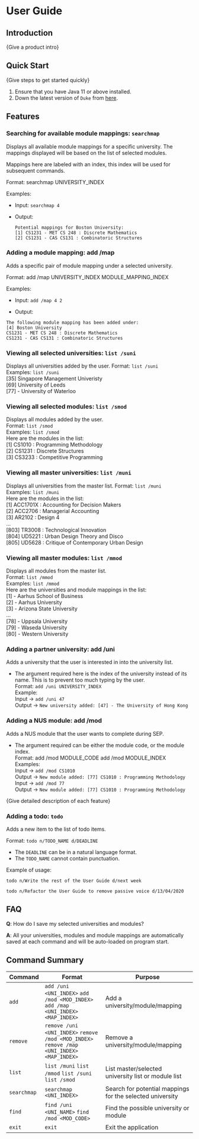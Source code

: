 # User Guide

## Introduction

{Give a product intro}

## Quick Start

{Give steps to get started quickly}

1. Ensure that you have Java 11 or above installed.
1. Down the latest version of `Duke` from [here](http://link.to/duke).

## Features 

### Searching for available module mappings: `searchmap`
Displays all available module mappings for a specific university.
The mappings displayed will be based on the list of selected modules.

Mappings here are labeled with an index, this index will be used for subsequent commands.  
  
Format: searchmap UNIVERSITY_INDEX
  
Examples:
  
* Input: `searchmap 4`

* Output:
  ```
  Potential mappings for Boston University:
  [1] CS1231 - MET CS 248 : Discrete Mathematics
  [2] CS1231 - CAS CS131 : Combinatoric Structures
  ```
### Adding a module mapping: add /map
Adds a specific pair of module mapping under a selected university.

Format: add /map UNIVERSITY_INDEX MODULE_MAPPING_INDEX 

Examples:

* Input: `add /map 4 2`

* Output:
```
The following module mapping has been added under:
[4] Boston University
CS1231 - MET CS 248 : Discrete Mathematics
CS1231 - CAS CS131 : Combinatoric Structures
```

### Viewing all selected universities: `list /suni`
Displays all universities added by the user.
Format: `list /suni`  
Examples:
`list /suni`  
[35] Singapore Management Univeristy  
[69] University of Leeds  
[77] - University of Waterloo  

### Viewing all selected modules: `list /smod`
Displays all modules added by the user.  
Format: `list /smod`  
Examples:
`list /smod`  
Here are the modules in the list:  
[1] CS1010 : Programming Methodology  
[2] CS1231 : Discrete Structures  
[3] CS3233 : Competitive Programming

### Viewing all master universities: `list /muni`
Displays all universities from the master list.
Format: `list /muni`  
Examples:
`list /muni`  
Here are the modules in the list:  
[1] ACC1701X : Accounting for Decision Makers  
[2] ACC2706 : Managerial Accounting  
[3] AR2102 : Design 4  
...  
[803] TR3008 : Technological Innovation  
[804] UD5221 : Urban Design Theory and Disco  
[805] UD5628 : Critique of Contemporary Urban Design  

### Viewing all master modules: `list /mmod`
Displays all modules from the master list.  
Format: `list /mmod`  
Examples: 
`list /mmod`  
Here are the universities and module mappings in the list:  
[1] - Aarhus School of Business  
[2] - Aarhus University  
[3] - Arizona State University  
...  
[78] - Uppsala University  
[79] - Waseda University  
[80] - Western University  

### Adding a partner university: add /uni
Adds a university that the user is interested in into the university list. 
* The argument required here is the index of the university instead of its name.
  This is to prevent too much typing by the user.  
  Format: `add /uni UNIVERSITY_INDEX  `  
  Example:  
  Input    -> `add /uni 47`  
  Output   -> `New university added: [47] - The University of Hong Kong`

### Adding a NUS module: add /mod
Adds a NUS module that the user wants to complete during SEP.
* The argument required can be either the module code, or the module index.  
  Format: add /mod MODULE_CODE add /mod MODULE_INDEX  
  Examples:  
  Input   -> `add /mod CS1010`  
  Output  -> `New module added: [77] CS1010 : Programming Methodology`
  Input   -> `add /mod 77`  
  Output  -> `New module added: [77] CS1010 : Programming Methodology`  

{Give detailed description of each feature}

### Adding a todo: `todo`
Adds a new item to the list of todo items.

Format: `todo n/TODO_NAME d/DEADLINE`

* The `DEADLINE` can be in a natural language format.
* The `TODO_NAME` cannot contain punctuation.  

Example of usage: 

`todo n/Write the rest of the User Guide d/next week`

`todo n/Refactor the User Guide to remove passive voice d/13/04/2020`

## FAQ

**Q**: How do I save my selected universities and modules? 

**A**: All your universities, modules and module mappings are automatically saved at 
each command and will be auto-loaded on program start. 

## Command Summary

Command | Format | Purpose
--------|---------|-----------
`add` | `add /uni <UNI_INDEX>` `add /mod <MOD_INDEX>` `add /map <UNI_INDEX> <MAP_INDEX>` | Add a university/module/mapping
`remove` | `remove /uni <UNI_INDEX>` `remove /mod <MOD_INDEX>` `remove /map <UNI_INDEX> <MAP_INDEX>` | Remove a university/module/mapping
`list` | `list /muni` `list /mmod` `list /suni` `list /smod` | List master/selected university list or module list
`searchmap` | `searchmap <UNI_INDEX>`| Search for potential mappings for the selected university
`find` | `find /uni <UNI_NAME>` `find /mod <MOD_CODE>` | Find the possible university or module
`exit` | `exit` | Exit the application
